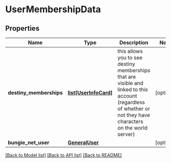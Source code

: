 # UserMembershipData

## Properties
Name | Type | Description | Notes
------------ | ------------- | ------------- | -------------
**destiny_memberships** | [**list[UserInfoCard]**](UserInfoCard.md) | this allows you to see destiny memberships that are visible and linked to this account (regardless of whether or not they have characters on the world server) | [optional] 
**bungie_net_user** | [**GeneralUser**](GeneralUser.md) |  | [optional] 

[[Back to Model list]](../README.md#documentation-for-models) [[Back to API list]](../README.md#documentation-for-api-endpoints) [[Back to README]](../README.md)


